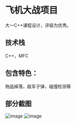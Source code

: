 # 飞机大战项目

大一C++课程设计，评级为优秀。

## 技术栈
C++，MFC

## 包含特色：
物品掉落，敌军子弹，碰撞检测等

## 部分截图
![image](https://user-images.githubusercontent.com/51333770/149461930-0e6c6108-b09a-48cb-a8af-6da16497e664.png)
![image](https://user-images.githubusercontent.com/51333770/149462146-c8d71067-8ec3-48d1-8080-abdf01b08787.png)

